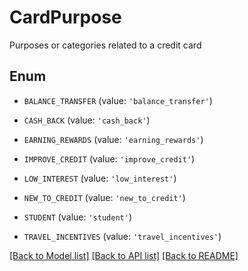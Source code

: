 # CardPurpose

Purposes or categories related to a credit card

## Enum

* `BALANCE_TRANSFER` (value: `'balance_transfer'`)

* `CASH_BACK` (value: `'cash_back'`)

* `EARNING_REWARDS` (value: `'earning_rewards'`)

* `IMPROVE_CREDIT` (value: `'improve_credit'`)

* `LOW_INTEREST` (value: `'low_interest'`)

* `NEW_TO_CREDIT` (value: `'new_to_credit'`)

* `STUDENT` (value: `'student'`)

* `TRAVEL_INCENTIVES` (value: `'travel_incentives'`)

[[Back to Model list]](../README.md#documentation-for-models) [[Back to API list]](../README.md#documentation-for-api-endpoints) [[Back to README]](../README.md)


